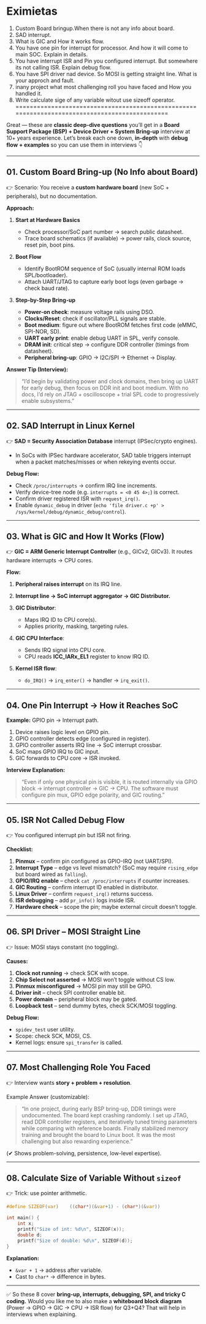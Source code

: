 Eximietas
=================

01. Custom Board bringup.When there is not any info about board.
02. SAD interrupt.
03. What is GIC and How it works flow.
04. You have one pin for interrupt for processor. And how it will come to main SOC. Explain in details.
05. You have interrupt ISR and Pin you configured interrupt. But somewhere its not calling ISR.
    Explain debug flow.
06. You have SPI driver nad device. So MOSI is getting straight line. What is your approch and fault.
07. inany project what most challenging roll you have faced and How you handled it.
08. Write calculate sige of any variable witout use sizeoff operator.
==============================================================================================


Great — these are **classic deep-dive questions** you’ll get in a **Board Support Package (BSP) + Device Driver + System Bring-up** interview at 10+ years experience.
Let’s break each one down, **in-depth** with **debug flow + examples** so you can use them in interviews 👇

---

## **01. Custom Board Bring-up (No Info about Board)**

👉 Scenario: You receive a **custom hardware board** (new SoC + peripherals), but no documentation.

**Approach:**

1. **Start at Hardware Basics**

   * Check processor/SoC part number → search public datasheet.
   * Trace board schematics (if available) → power rails, clock source, reset pin, boot pins.

2. **Boot Flow**

   * Identify BootROM sequence of SoC (usually internal ROM loads SPL/bootloader).
   * Attach UART/JTAG to capture early boot logs (even garbage → check baud rate).

3. **Step-by-Step Bring-up**

   * **Power-on check**: measure voltage rails using DSO.
   * **Clocks/Reset**: check if oscillator/PLL signals are stable.
   * **Boot medium**: figure out where BootROM fetches first code (eMMC, SPI-NOR, SD).
   * **UART early print**: enable debug UART in SPL, verify console.
   * **DRAM init**: critical step → configure DDR controller (timings from datasheet).
   * **Peripheral bring-up**: GPIO → I2C/SPI → Ethernet → Display.

**Answer Tip (Interview):**

> “I’d begin by validating power and clock domains, then bring up UART for early debug, then focus on DDR init and boot medium. With no docs, I’d rely on JTAG + oscilloscope + trial SPL code to progressively enable subsystems.”

---

## **02. SAD Interrupt in Linux Kernel**

👉 **SAD = Security Association Database** interrupt (IPSec/crypto engines).

* In SoCs with IPSec hardware accelerator, SAD table triggers interrupt when a packet matches/misses or when rekeying events occur.

**Debug Flow:**

* Check `/proc/interrupts` → confirm IRQ line increments.
* Verify device-tree node (e.g. `interrupts = <0 45 4>;`) is correct.
* Confirm driver registered ISR with `request_irq()`.
* Enable `dynamic_debug` in driver (`echo 'file driver.c +p' > /sys/kernel/debug/dynamic_debug/control`).

---

## **03. What is GIC and How It Works (Flow)**

👉 **GIC = ARM Generic Interrupt Controller** (e.g., GICv2, GICv3).
It routes hardware interrupts → CPU cores.

**Flow:**

1. **Peripheral raises interrupt** on its IRQ line.
2. **Interrupt line → SoC interrupt aggregator → GIC Distributor.**
3. **GIC Distributor**:

   * Maps IRQ ID to CPU core(s).
   * Applies priority, masking, targeting rules.
4. **GIC CPU Interface**:

   * Sends IRQ signal into CPU core.
   * CPU reads **ICC\_IARx\_EL1** register to know IRQ ID.
5. **Kernel ISR flow**:

   * `do_IRQ()` → `irq_enter()` → handler → `irq_exit()`.

---

## **04. One Pin Interrupt → How it Reaches SoC**

**Example:** GPIO pin → Interrupt path.

1. Device raises logic level on GPIO pin.
2. GPIO controller detects edge (configured in register).
3. GPIO controller asserts IRQ line → SoC interrupt crossbar.
4. SoC maps GPIO IRQ to GIC input.
5. GIC forwards to CPU core → ISR invoked.

**Interview Explanation:**

> “Even if only one physical pin is visible, it is routed internally via GPIO block → interrupt controller → GIC → CPU. The software must configure pin mux, GPIO edge polarity, and GIC routing.”

---

## **05. ISR Not Called Debug Flow**

👉 You configured interrupt pin but ISR not firing.

**Checklist:**

1. **Pinmux** – confirm pin configured as GPIO-IRQ (not UART/SPI).
2. **Interrupt Type** – edge vs level mismatch? (SoC may require `rising_edge` but board wired as `falling`).
3. **GPIO/IRQ enable** – check `cat /proc/interrupts` if counter increases.
4. **GIC Routing** – confirm interrupt ID enabled in distributor.
5. **Linux Driver** – confirm `request_irq()` returns success.
6. **ISR debugging** – add `pr_info()` logs inside ISR.
7. **Hardware check** – scope the pin; maybe external circuit doesn’t toggle.

---

## **06. SPI Driver – MOSI Straight Line**

👉 Issue: MOSI stays constant (no toggling).

**Causes:**

1. **Clock not running** → check SCK with scope.
2. **Chip Select not asserted** → MOSI won’t toggle without CS low.
3. **Pinmux misconfigured** → MOSI pin may still be GPIO.
4. **Driver init** – check SPI controller enable bit.
5. **Power domain** – peripheral block may be gated.
6. **Loopback test** – send dummy bytes, check SCK/MOSI toggling.

**Debug Flow:**

* `spidev_test` user utility.
* Scope: check SCK, MOSI, CS.
* Kernel logs: ensure `spi_transfer` is called.

---

## **07. Most Challenging Role You Faced**

👉 Interview wants **story + problem + resolution**.

Example Answer (customizable):

> “In one project, during early BSP bring-up, DDR timings were undocumented. The board kept crashing randomly. I set up JTAG, read DDR controller registers, and iteratively tuned timing parameters while comparing with reference boards. Finally stabilized memory training and brought the board to Linux boot. It was the most challenging but also rewarding experience.”

(✔ Shows problem-solving, persistence, low-level expertise).

---

## **08. Calculate Size of Variable Without `sizeof`**

👉 Trick: use pointer arithmetic.

```c
#define SIZEOF(var)    ((char*)(&var+1) - (char*)(&var))

int main() {
    int x;
    printf("Size of int: %d\n", SIZEOF(x));
    double d;
    printf("Size of double: %d\n", SIZEOF(d));
}
```

**Explanation:**

* `&var + 1` → address after variable.
* Cast to `char*` → difference in bytes.

---

✅ So these 8 cover **bring-up, interrupts, debugging, SPI, and tricky C coding.**
Would you like me to also make a **whiteboard block diagram** (Power → GPIO → GIC → CPU → ISR flow) for Q3+Q4? That will help in interviews when explaining.
